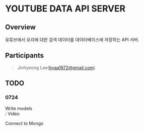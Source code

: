 # **YOUTUBE DATA API SERVER**

## **Overview**
유튜브에서 요리에 대한 검색 데이터를 데이터베이스에 저장하는 API 서버.

## **Participants**
> Jinhyeong Lee(byaa1972@gmail.com)

## **TODO**
### 0724
Write models  
: Video

Connect to Mongo


